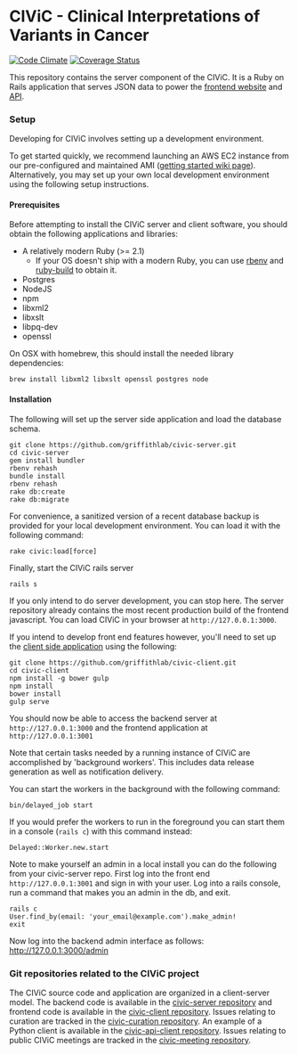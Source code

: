 # CIViC - Clinical Interpretations of Variants in Cancer

[![Code Climate](https://codeclimate.com/github/griffithlab/civic-server/badges/gpa.svg)](https://codeclimate.com/github/griffithlab/civic-server)
[![Coverage Status](https://coveralls.io/repos/github/griffithlab/civic-server/badge.svg?branch=master)](https://coveralls.io/github/griffithlab/civic-server?branch=master)

This repository contains the server component of the CIViC. It is a Ruby on Rails application that serves JSON data to power the [frontend website](https://github.com/griffithlab/civic-client) and [API](https://griffithlab.github.io/civic-api-docs/).

### Setup

Developing for CIViC involves setting up a development environment.

To get started quickly, we recommend launching an AWS EC2 instance from our pre-configured and maintained AMI ([getting started wiki page](https://github.com/griffithlab/civic-server/wiki/Getting-Started-with-CIViC-Development-on-AWS)). Alternatively, you may set up your own local development environment using the following setup instructions.

#### Prerequisites

Before attempting to install the CIViC server and client software, you should obtain the following applications and libraries:

 * A relatively modern Ruby (>= 2.1)
    * If your OS doesn't ship with a modern Ruby, you can use [rbenv](https://github.com/sstephenson/rbenv) and [ruby-build](https://github.com/sstephenson/ruby-build) to obtain it.
 * Postgres
 * NodeJS
 * npm
 * libxml2
 * libxslt
 * libpq-dev
 * openssl

On OSX with homebrew, this should install the needed library dependencies: 

    brew install libxml2 libxslt openssl postgres node

#### Installation
The following will set up the server side application and load the database schema.

    git clone https://github.com/griffithlab/civic-server.git
    cd civic-server
    gem install bundler
    rbenv rehash
    bundle install
    rbenv rehash
    rake db:create
    rake db:migrate

For convenience, a sanitized version of a recent database backup is provided for your local development environment. You can load it with the following command:

    rake civic:load[force]

Finally, start the CIViC rails server

    rails s

If you only intend to do server development, you can stop here. The server repository already contains the most recent production build of the frontend javascript. You can load CIViC in your browser at `http://127.0.0.1:3000`.

If you intend to develop front end features however, you'll need to set up the [client side application](https://github.com/griffithlab/civic-client) using the following:

    git clone https://github.com/griffithlab/civic-client.git
    cd civic-client
    npm install -g bower gulp
    npm install
    bower install
    gulp serve

You should now be able to access the backend server at `http://127.0.0.1:3000` and the frontend application at `http://127.0.0.1:3001`

Note that certain tasks needed by a running instance of CIViC are accomplished by 'background workers'. This includes data release generation as well as notification delivery.

You can start the workers in the background with the following command:

    bin/delayed_job start 

If you would prefer the workers to run in the foreground you can start them in a console (`rails c`) with this command instead:

    Delayed::Worker.new.start

Note to make yourself an admin in a local install you can do the following from your civic-server repo.
First log into the front end `http://127.0.0.1:3001` and sign in with your user.
Log into a rails console, run a command that makes you an admin in the db, and exit.

    rails c
    User.find_by(email: 'your_email@example.com').make_admin!
    exit

Now log into the backend admin interface as follows:
http://127.0.0.1:3000/admin

### Git repositories related to the CIViC project
The CIViC source code and application are organized in a client-server model. The backend code is available in the [civic-server repository](https://github.com/griffithlab/civic-server) and frontend code is available in the [civic-client repository](https://github.com/griffithlab/civic-client). Issues relating to curation are tracked in the [civic-curation repository](https://github.com/griffithlab/civic-curation). An example of a Python client is available in the [civic-api-client repository](https://github.com/griffithlab/civic-api-client). Issues relating to public CIViC meetings are tracked in the [civic-meeting repository](https://github.com/griffithlab/civic-meeting).

